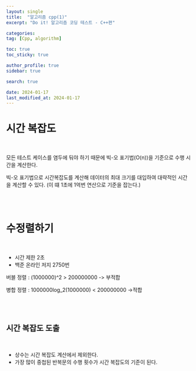 ```yaml
---
layout: single
title:  "알고리즘 cpp(1)"
excerpt: "Do it! 알고리즘 코딩 테스트 - C++편"

categories:
tag: [Cpp, algorithm]

toc: true
toc_sticky: true

author_profile: true
sidebar: true

search: true

date: 2024-01-17
last_modified_at: 2024-01-17
---
```


# 시간 복잡도

<br/>

모든 테스트 케이스를 염두에 둬야 하기 때문에 빅-오 표기법(O(n))을 기준으로 수행 시간을 계산한다. 

빅-오 표기법으로 시간복잡도를 계산해 데이터의 최대 크기를 대입하여 대략적인 시간을 계산할 수 있다. (이 떄 1초에 1억번 연산으로 기준을 잡는다.)

<br/><br/>

# 수정렬하기

<br/>

- 시간 제한 2초
- 백준 온라인 저지 2750번

버블 정렬 : (1000000)^2 > 200000000 -> 부적합

병합 정렬 : 1000000log_2(1000000) < 200000000 ->적합

<br/><br/>

## 시간 복잡도 도출

<br/>

- 상수는 시간 복잡도 계산에서 제외한다.
- 가장 많이 중첩된 반복문의 수행 횟수가 시간 복잡도의 기준이 된다.


